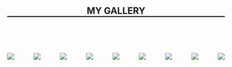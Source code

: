 <html>
 <head> 
  <meta name="viewport" content="width=device-width,initial-scale=1.0"> 
<style>
 header{
  text-align:center;
  border-bottom:2px solid black;
  font-weight:bold;
  font-size:150%;
}
@media only screen and(max-width:600px){
  display:flex;
  flex-wrap:wrap;
  margin-left:10px;
}

img{
  width:230px;
  height:300px;
  border:2px solid black;
  border-radius:20px;
  padding:10px;
  margin:10px;
}
.pics{
    display:flex;
    flex-wrap:wrap;
    justify-content:space-between;
    flex-direction:row;
    align-self:flex-start;
  }
 </style>
 </head> 
 <body> 
  <header>
    MY GALLERY 
  </header> 
  <div class="pics">
   <img src="temp.jpg">
   <img src="vam1.jpg">
   <img src="vam2.jpg">
   <img src="vam3.jpg">
   <img src="vam4.jpg">
   <img src="vam5.jpg">
   <img src="vam6.jpg">
   <img src="vam7.jpg">
   <img src="vam8.jpg"> 
  </div>
 </body>
</html>
